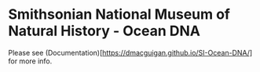 # Smithsonian National Museum of Natural History - Ocean DNA

Please see (Documentation)[https://dmacguigan.github.io/SI-Ocean-DNA/] for more info.
